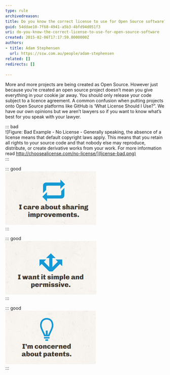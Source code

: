```yaml
---
type: rule
archivedreason: 
title: Do you know the correct license to use for Open Source software?
guid: 54ddae10-7f68-4941-a5b3-4bfd94d051f3
uri: do-you-know-the-correct-license-to-use-for-open-source-software
created: 2015-02-06T17:17:59.0000000Z
authors:
- title: Adam Stephensen
  url: https://ssw.com.au/people/adam-stephensen
related: []
redirects: []

---
```


More and more projects are being created as Open Source. However just because you’re created an open source project doesn’t mean you give everything in your cookie jar away. You should only release your code subject to a licence agreement. A common confusion when putting projects onto Open Source platforms like GitHub is ‘What License Should I Use?”. We have our own opinions but we aren’t lawyers so if you want to know what’s best for you speak with your lawyer.

<!--endintro-->

::: bad  
![Figure: Bad Example - No License - Generally speaking, the absence of a license means that default copyright laws apply. This means that you retain all rights to your source code and that nobody else may reproduce, distribute, or create derivative works from your work. For more information read        http://choosealicense.com/no-license/](license-bad.png)  
:::

::: good  
![Figure: Good Example - GPL License – For projects where you want consumers of your code to share their changes. Anyone who distributes your code or a derivative of your code must make the source available under the same terms. Warning: Consider carefully before using on components to be used in commercial applications due to the CopyLeft requirement. Used by Linux, Git, WordPress - GNU General Public License on Wikipedia](license-good.png)  
:::

::: good  
![Figure: Good Example - MIT License - for projects where you are happy for people to do anything with your code. Use for .Net core, jQuery and Node.js -        MIT License on Wikipedia](license-good-2.png)  
:::

::: good  
![Figure: Good Example – Apache License - for projects where you require attribution. Microsoft use the Apache license for MVC, EntityFramework, SignalR and Roslyn -        Apache License on Wikipedia -        Used for all SSW Open Source Projects.](license-good-3.png)  
:::
